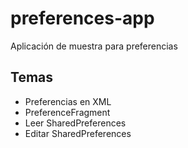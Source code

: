 # preferences-app

Aplicación de muestra para preferencias

## Temas
+ Preferencias en XML
+ PreferenceFragment
+ Leer SharedPreferences
+ Editar SharedPreferences
